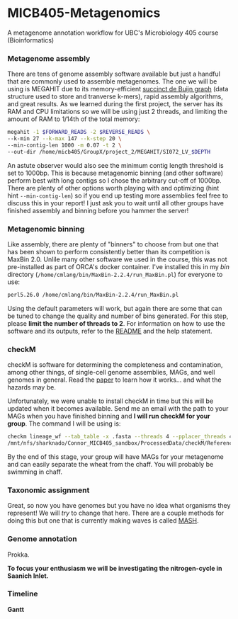 # MICB405-Metagenomics
A metagenome annotation workflow for UBC's Microbiology 405 course (Bioinformatics)

### Metagenome assembly

There are tens of genome assembly software available but just a handful that are commonly used to assemble metagenomes. The one we will be using is MEGAHIT due to its memory-efficient [succinct de Buijn graph](https://link.springer.com/chapter/10.1007/978-3-642-33122-0_18) (data structure used to store and tranverse k-mers), rapid assembly algorithms, and great results. As we learned during the first project, the server has its RAM and CPU limitations so we will be using just 2 threads, and limiting the amount of RAM to 1/14th of the total memory:

```bash
megahit -1 $FORWARD_READS -2 $REVERSE_READS \ 
--k-min 27 --k-max 147 --k-step 20 \
--min-contig-len 1000 -m 0.07 -t 2 \
--out-dir /home/micb405/GroupX/project_2/MEGAHIT/SI072_LV_$DEPTH
```

An astute observer would also see the minimum contig length threshold is set to 1000bp. This is because metagenomic binning (and other software) perform best with long contigs so I chose the arbitrary cut-off of 1000bp. There are plenty of other options worth playing with and optimizing (hint hint `--min-contig-len`) so if you end up testing more assemblies feel free to discuss this in your report! I just ask you to wait until all other groups have finished assembly and binning before you hammer the server!

### Metagenomic binning

Like assembly, there are plenty of "binners" to choose from but one that has been shown to perform consistently better than its competition is MaxBin 2.0. Unlile many other software we used in the course, this was not pre-installed as part of ORCA's docker container. I've installed this in my *bin* directory (`/home/cmlang/bin/MaxBin-2.2.4/run_MaxBin.pl`) for everyone to use:

```bash
perl5.26.0 /home/cmlang/bin/MaxBin-2.2.4/run_MaxBin.pl
```

Using the default parameters will work, but again there are some that can be tuned to change the quality and number of bins generated. For this step, please __limit the number of threads to 2__. For information on how to use the software and its outputs, refer to the [README](https://downloads.jbei.org/data/microbial_communities/MaxBin/README.txt) and the help statement.

### checkM

checkM is software for determining the completeness and contamination, among other things, of single-cell genome assemblies, MAGs, and well genomes in general. Read the [paper](http://genome.cshlp.org/content/25/7/1043.full.pdf+html) to learn how it works... and what the hazards may be.

Unfortunately, we were unable to install checkM in time but this will be updated when it becomes available. Send me an email with the path to your MAGs when you have finished binning and __I will run checkM for your group__. The command I will be using is:

```bash
checkm lineage_wf --tab_table -x .fasta --threads 4 --pplacer_threads 4 $BIN_DIR \
/mnt/nfs/sharknado/Connor_MICB405_sandbox/ProcessedData/checkM/Reference/$sid\_checkm_output/ >/mnt/nfs/sharknado/Connor_MICB405_sandbox/ProcessedData/checkM/Reference/$sid\_checkM_stdout.tsv
```

By the end of this stage, your group will have MAGs for your metagenome and can easily separate the wheat from the chaff. You will probably be swimming in chaff.

### Taxonomic assignment

Great, so now you have genomes but you have no idea what organisms they represent! We will *try* to change that here. There are a couple methods for doing this but one that is currently making waves is called [MASH](http://mash.readthedocs.io/en/latest/).

### Genome annotation

Prokka.

__To focus your enthusiasm we will be investigating the nitrogen-cycle in Saanich Inlet.__

### Timeline

__Gantt__
